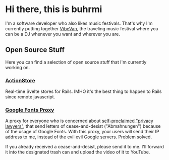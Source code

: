 # Hi there, this is buhrmi

I'm a software developer who also likes music festivals. That's why I'm currently putting together [VibeVan](https://github.com/buhrmi/vibevan), the traveling music festival where you can be a DJ whenever you want and wherever you are.

## Open Source Stuff

Here you can find a selection of open source stuff that I'm currently working on.

### [ActionStore](https://github.com/buhrmi/actionstore)

Real-time Svelte stores for Rails. IMHO it's the best thing to happen to Rails since remote javascript.


### [Google Fonts Proxy](https://github.com/buhrmi/google-fonts-proxy)

A proxy for everyone who is concerned about [self-proclaimed "privacy lawyers"](https://www.datenschutzanwalt.eu), that send letters of cease-and-desist ("Abmahnungen") because of the usage of Google Fonts. With this proxy, your users will send their IP address to me, instead of the evil evil Google servers. Problem solved.

If you already received a cease-and-desist, please send it to me. I'll forward it into the designated trash can and upload the video of it to YouTube.
